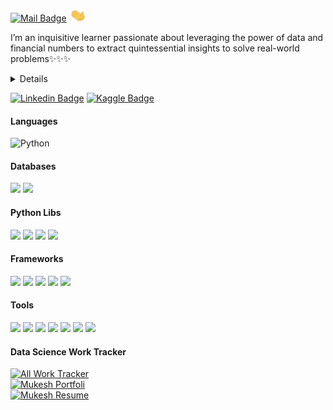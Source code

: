 

[![Mail Badge](https://img.shields.io/badge/-Hi_this_is_MukeshManral-c0392b?style=flat&amp;labelColor=c0392b&amp;logo=gmail&amp;logoColor=white)](mailto:mukeshmanral777@gmail.com)
<img src="https://github.com/MvMukesh/MvMukesh/blob/main/Resume/Hi.gif" width="28px" height ="20px">

I’m an inquisitive learner passionate about leveraging the power of data and financial numbers to extract quintessential insights to solve real-world problems✨✨✨
 
<details>
During my stint in TechSim+ as a Machine Learning and Deep Learning Intern, I worked on identifying trends in the crypto market by analysing the cryptocurrency historical data based on seven core principles. This experience gave me an understanding of how businesses leverage data to make crucial trading market decisions.

To gain a broader perspective, I extended my knowledge by enrolling myself in Analytics Vidhya's ascend pro Master Data Science for the Industry program, certified
by KPMG in India & Analytics Vidhya(9month) where I performed data-driven, tactical analysis and created dashboards(KPI's) for an Indian based Poultry Farm by leveraging tools like MS Office, Tableau,Python and Machine Learning(Clustering). We a team of 3 proposed saving of 3% out of Poultry farm total spending of approx 22Billion.

These experiences motivated me to extend my knowledge and I’m currently working as a Data Science Intern with CloudyML which I believe is one of the rising star in Edtech industry, here at CloudyML I am  focusing on Computer Vision and in parallel making easy to follow Applied Tutorials related with Python, Machine Learning and Deep Learning. My daily curriculum includes topics such as statistics and probability, business analytics, machine learning, computer vision and  optimization. I am also working on Customer Life Time values Problem, on this I have written two blogs along with applied code.  

My life outside of this involves solving the Rubik’s Cube, reading and learning about businesses & finance and writing about general learning pitfalls which one can get into if not guided well.

I’m actively looking to build upon my experiences more solid and I’m currently seeking opportunitie as an Data Scientist or Computer Vision Engineer.

Technical Skills
Python and ML Libraries: Pandas, Numpy, Scikit-Learn, Matplotlib, Seaborn, ggplot2
Analysis Tools: Tableau, MsExcel
Programming: SQL, Python
Operating Systems: Unix, Windows
Databases: MySQL, PostgreSQL
Cloud: Basic AWS Sagemaker

If you’re here, you’re probably curious to know more about me, even otherwise, I’m genuinely interested to know more about you. Feel free to reach out to me.
Passion, Purpose, People, Product, Partnership
  
&lt;!-- TODO: --&gt;

- 🔭 I’m currently exploring DeepLearning for Computer Vision
- 🤔 I’m sharing my DataScience knowledge here [Kaggle](https://www.kaggle.com/mukeshmanral).
</details>

[![Linkedin Badge](https://img.shields.io/badge/-MukeshManral-0e76a8?style=flat&amp;labelColor=0e76a8&amp;logo=linkedin&amp;logoColor=white)](https://www.linkedin.com/in/mukesh-manral/) 
[![Kaggle Badge](https://img.shields.io/badge/-MukeshManral-0e76a8?style=flat&amp;labelColor=0e76a8&amp;logo=KAGGLE&amp;logoColor=white)](https://www.kaggle.com/mukeshmanral/code)


#### Languages
![Python](https://img.shields.io/badge/Python-FFD43B?style=flat&ampe&logo=python&logoColor=white)

#### Databases
![](https://img.shields.io/badge/MySQL-FFCC00?style=flat&amp&logo=MySQL&logoColor=red)
![](https://img.shields.io/badge/MongoDB-FFCC00?style=flat&amp&logo=MongoDB&logoColor=red)

#### Python Libs
![](https://img.shields.io/badge/Numpy-777BB4?style=flat&amp&logo=numpy&logoColor=white)
![](https://img.shields.io/badge/Pandas-2C2D72?style=flat&amp&logo=pandas&logoColor=white)
![](https://img.shields.io/badge/Scipy-blue?style=flat&amp&logo=Scipy&logoColor=white)
![](https://img.shields.io/badge/Scikit_learn-F7931E?style=flat&amp&logo=scikit-learn&logoColor=white)


#### Frameworks
![](https://img.shields.io/badge/Keras-D00000?style=flat&amp&logo=Keras&logoColor=white)
![](https://img.shields.io/badge/TensorFlow-FF6F00?style=flat&amp&logo=TensorFlow&logoColor=white)
![](https://img.shields.io/badge/Streamlit-FF4B4B?style=flat&amp&logo=Streamlit&logoColor=white)
![](https://img.shields.io/badge/ApacheSpark-blue?style=flat&amp&logo=ApacheSpark&logoColor=white)
![](https://img.shields.io/badge/ApacheHadoop-FF4B4C?style=flat&amp&logo=ApacheHadoop&logoColor=white)

#### Tools
![](https://img.shields.io/badge/Excel-blue?style=flat&amp&logo=microsoft-excel&logoColor=white)
![](https://img.shields.io/badge/Tableau-F2C811?style=flat&amp&logo=Power%20BI&logoColor=white)
![](https://img.shields.io/badge/Jupyter-F37626.svg?&style=flat&amp&logo=Jupyter&logoColor=white)
![](https://img.shields.io/badge/Colab-F9AB00?style=fflat&amp&logo=googlecolab&color=525252)
![](https://img.shields.io/badge/Pycharm-orange?style=flat&amp&logo=Pycharm&logoColor=white)
![](https://img.shields.io/badge/VisualStudio-orange?style=flat&amp&logo=VisualStudio&logoColor=white)
![](https://img.shields.io/badge/Spyder-orange?style=flat&amp&logo=SpyderIDE&logoColor=white)
  
#### Data Science Work Tracker
[![All Work Tracker](https://img.shields.io/badge/-DataScience_Work_Tracker-0e76a8?style=flat&amp;labelColor=0e76a8&amp;logo=general&amp;logoColor=white)](https://github.com/MvMukesh/DataScience-Work-Tracker)<br>
[![Mukesh Portfoli](https://img.shields.io/badge/-Portfolio-0e76a8?style=flat&amp;labelColor=0e76a8&amp;logo=general&amp;logoColor=white)](https://mvmukesh.github.io)<br>
[![Mukesh Resume](https://img.shields.io/badge/-Resume-0e76a8?style=flat&amp;labelColor=0e76a8&amp;logo=general&amp;logoColor=white)](https://github.com/MvMukesh/MvMukesh/blob/main/Resume/Mukesh_Manral_Data_Scientist_Resume.pdf)
